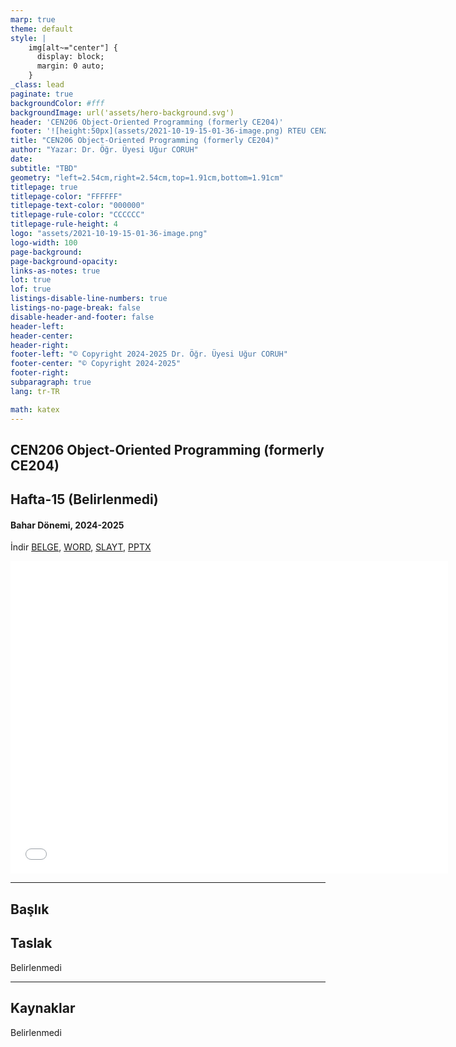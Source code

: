 ```yaml
---
marp: true
theme: default
style: |
    img[alt~="center"] {
      display: block;
      margin: 0 auto;
    }
_class: lead
paginate: true
backgroundColor: #fff
backgroundImage: url('assets/hero-background.svg')
header: 'CEN206 Object-Oriented Programming (formerly CE204)'
footer: '![height:50px](assets/2021-10-19-15-01-36-image.png) RTEU CEN206 Hafta-15'
title: "CEN206 Object-Oriented Programming (formerly CE204)"
author: "Yazar: Dr. Öğr. Üyesi Uğur CORUH"
date:
subtitle: "TBD"
geometry: "left=2.54cm,right=2.54cm,top=1.91cm,bottom=1.91cm"
titlepage: true
titlepage-color: "FFFFFF"
titlepage-text-color: "000000"
titlepage-rule-color: "CCCCCC"
titlepage-rule-height: 4
logo: "assets/2021-10-19-15-01-36-image.png"
logo-width: 100 
page-background:
page-background-opacity:
links-as-notes: true
lot: true
lof: true
listings-disable-line-numbers: true
listings-no-page-break: false
disable-header-and-footer: false
header-left:
header-center:
header-right:
footer-left: "© Copyright 2024-2025 Dr. Öğr. Üyesi Uğur CORUH"
footer-center: "© Copyright 2024-2025"
footer-right:
subparagraph: true
lang: tr-TR 

math: katex
---
```


<!-- _backgroundColor: aquq -->

<!-- _color: orange -->

<!-- paginate: false -->

## CEN206 Object-Oriented Programming (formerly CE204)

## Hafta-15 (Belirlenmedi)

#### Bahar Dönemi, 2024-2025

İndir [BELGE](ce204-week-15-tr.md_doc.pdf), [WORD](ce204-week-15-tr.md_word.docx), [SLAYT](ce204-week-15-tr.md_slide.pdf), [PPTX](ce204-week-15-tr.md_slide.pptx)

<iframe width=700, height=500 frameBorder=0 src="../ce204-week-15-tr.md_slide.html"></iframe>

---

<!-- paginate: true -->

## Başlık

## Taslak

 Belirlenmedi

---

## Kaynaklar

Belirlenmedi 